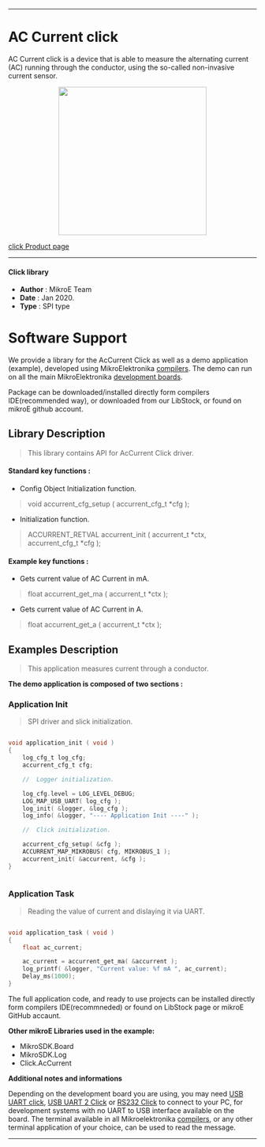 
---
# AC Current click

AC Current click is a device that is able to measure the alternating current (AC) running through the conductor, using the so-called non-invasive current sensor. 

<p align="center">
  <img src="http://download.mikroe.com/images/click_for_ide/accurrent_click.png" height=300px>
</p>

[click Product page](<https://www.mikroe.com/ac-current-click>)

---


#### Click library 

- **Author**        : MikroE Team
- **Date**          : Jan 2020.
- **Type**          : SPI type


# Software Support

We provide a library for the AcCurrent Click 
as well as a demo application (example), developed using MikroElektronika 
[compilers](http://shop.mikroe.com/compilers). 
The demo can run on all the main MikroElektronika [development boards](http://shop.mikroe.com/development-boards).

Package can be downloaded/installed directly form compilers IDE(recommended way), or downloaded from our LibStock, or found on mikroE github account. 

## Library Description

> This library contains API for AcCurrent Click driver.

#### Standard key functions :

- Config Object Initialization function.
> void accurrent_cfg_setup ( accurrent_cfg_t *cfg ); 
 
- Initialization function.
> ACCURRENT_RETVAL accurrent_init ( accurrent_t *ctx, accurrent_cfg_t *cfg );



#### Example key functions :

- Gets current value of AC Current in mA.
> float accurrent_get_ma ( accurrent_t *ctx );
 
- Gets current value of AC Current in A.
> float accurrent_get_a ( accurrent_t *ctx );


## Examples Description

> This application measures current through a conductor.

**The demo application is composed of two sections :**

### Application Init 

> SPI driver and slick initialization.

```c

void application_init ( void )
{
    log_cfg_t log_cfg;
    accurrent_cfg_t cfg;

    //  Logger initialization.

    log_cfg.level = LOG_LEVEL_DEBUG;
    LOG_MAP_USB_UART( log_cfg );
    log_init( &logger, &log_cfg );
    log_info( &logger, "---- Application Init ----" );

    //  Click initialization.

    accurrent_cfg_setup( &cfg );
    ACCURRENT_MAP_MIKROBUS( cfg, MIKROBUS_1 );
    accurrent_init( &accurrent, &cfg );
}
  
```

### Application Task

> Reading the value of current and dislaying it via UART.

```c

void application_task ( void )
{
    float ac_current;

    ac_current = accurrent_get_ma( &accurrent );
    log_printf( &logger, "Current value: %f mA ", ac_current);
    Delay_ms(1000);
}  

```


The full application code, and ready to use projects can be  installed directly form compilers IDE(recommneded) or found on LibStock page or mikroE GitHub accaunt.

**Other mikroE Libraries used in the example:** 

- MikroSDK.Board
- MikroSDK.Log
- Click.AcCurrent

**Additional notes and informations**

Depending on the development board you are using, you may need 
[USB UART click](http://shop.mikroe.com/usb-uart-click), 
[USB UART 2 Click](http://shop.mikroe.com/usb-uart-2-click) or 
[RS232 Click](http://shop.mikroe.com/rs232-click) to connect to your PC, for 
development systems with no UART to USB interface available on the board. The 
terminal available in all Mikroelektronika 
[compilers](http://shop.mikroe.com/compilers), or any other terminal application 
of your choice, can be used to read the message.



---
